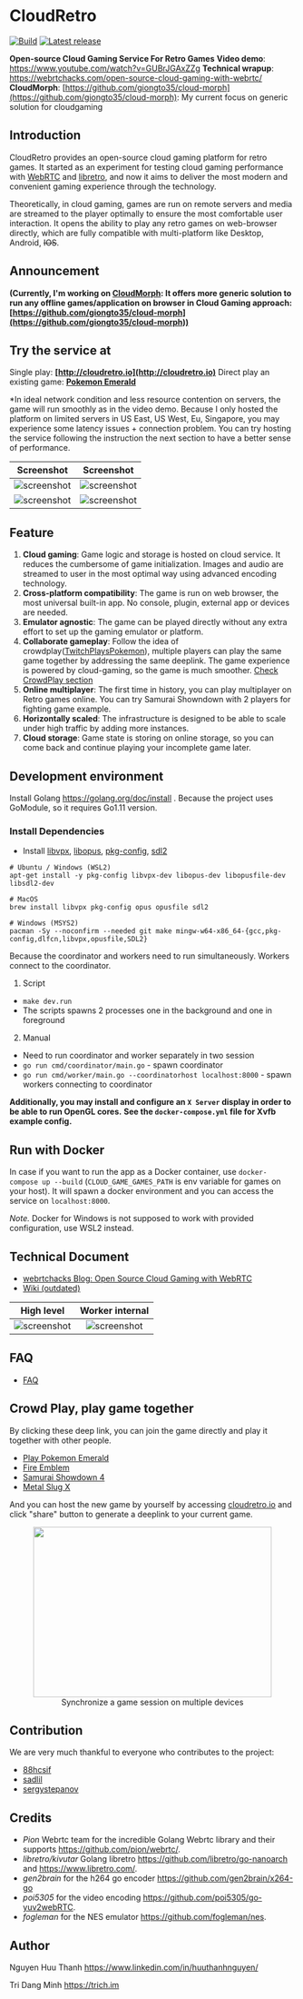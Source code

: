 # CloudRetro

[![Build](https://github.com/giongto35/cloud-game/workflows/build/badge.svg)](https://github.com/giongto35/cloud-game/actions?query=workflow:build)
[![Latest release](https://img.shields.io/github/v/release/giongto35/cloud-game.svg)](https://github.com/giongto35/cloud-game/releases/latest)

**Open-source Cloud Gaming Service For Retro Games**
**Video demo**: https://www.youtube.com/watch?v=GUBrJGAxZZg
**Technical wrapup**: https://webrtchacks.com/open-source-cloud-gaming-with-webrtc/
**CloudMorph**: [https://github.com/giongto35/cloud-morph](https://github.com/giongto35/cloud-morph): My current focus on generic solution for cloudgaming

## Introduction
CloudRetro provides an open-source cloud gaming platform for retro games. It started as an experiment for testing cloud gaming performance with [WebRTC](https://github.com/pion/webrtc/) and [libretro](https://www.libretro.com/), and now it aims to deliver the most modern and convenient gaming experience through the technology.

Theoretically, in cloud gaming, games are run on remote servers and media are streamed to the player optimally to ensure the most comfortable user interaction. It opens the ability to play any retro games on web-browser directly, which are fully compatible with multi-platform like Desktop, Android, ~~IOS~~.

## Announcement
**(Currently, I'm working on [CloudMorph](https://github.com/giongto35/cloud-morph): It offers more generic solution to run any offline games/application on browser in Cloud Gaming approach: [https://github.com/giongto35/cloud-morph](https://github.com/giongto35/cloud-morph))**

## Try the service at
Single play: **[http://cloudretro.io](http://cloudretro.io)**
Direct play an existing game: **[Pokemon Emerald](https://cloudretro.io/?id=4a5073a4b05ad0fe___Pokemon%20-%20Emerald%20Version%20(U))**

\*In ideal network condition and less resource contention on servers, the game will run smoothly as in the video demo. Because I only hosted the platform on limited servers in US East, US West, Eu, Singapore, you may experience some latency issues + connection problem. You can try hosting the service following the instruction the next section to have a better sense of performance.

|                   Screenshot                   |                   Screenshot                   |
| :--------------------------------------------: | :--------------------------------------------: |
| ![screenshot](docs/img/landing-page-ps-hm.png) | ![screenshot](docs/img/landing-page-ps-x4.png) |
|  ![screenshot](docs/img/landing-page-gb.png)   | ![screenshot](docs/img/landing-page-front.png) |

## Feature
1. **Cloud gaming**: Game logic and storage is hosted on cloud service. It reduces the cumbersome of game initialization. Images and audio are streamed to user in the most optimal way using advanced encoding technology.
2. **Cross-platform compatibility**: The game is run on web browser, the most universal built-in app. No console, plugin, external app or devices are needed.
3. **Emulator agnostic**: The game can be played directly without any extra effort to set up the gaming emulator or platform.
4. **Collaborate gameplay**: Follow the idea of crowdplay([TwitchPlaysPokemon](https://en.wikipedia.org/wiki/Twitch_Plays_Pok%C3%A9mon)), multiple players can play the same game together by addressing the same deeplink. The game experience is powered by cloud-gaming, so the game is much smoother. [Check CrowdPlay section](#crowd-play-play-game-together)
5. **Online multiplayer**: The first time in history, you can play multiplayer on Retro games online. You can try Samurai Showndown with 2 players for fighting game example.
5. **Horizontally scaled**: The infrastructure is designed to be able to scale under high traffic by adding more instances.
6. **Cloud storage**: Game state is storing on online storage, so you can come back and continue playing your incomplete game later.

## Development environment

Install Golang https://golang.org/doc/install . Because the project uses GoModule, so it requires Go1.11 version.

### Install Dependencies

  * Install [libvpx](https://www.webmproject.org/code/), [libopus](http://opus-codec.org/), [pkg-config](https://www.freedesktop.org/wiki/Software/pkg-config/), [sdl2](https://wiki.libsdl.org/Installation)
```
# Ubuntu / Windows (WSL2)
apt-get install -y pkg-config libvpx-dev libopus-dev libopusfile-dev libsdl2-dev

# MacOS
brew install libvpx pkg-config opus opusfile sdl2

# Windows (MSYS2)
pacman -Sy --noconfirm --needed git make mingw-w64-x86_64-{gcc,pkg-config,dlfcn,libvpx,opusfile,SDL2}
```

Because the coordinator and workers need to run simultaneously. Workers connect to the coordinator.
1. Script
  * `make dev.run`
  * The scripts spawns 2 processes one in the background and one in foreground
2. Manual
  * Need to run coordinator and worker separately in two session
  * `go run cmd/coordinator/main.go` - spawn coordinator
  * `go run cmd/worker/main.go --coordinatorhost localhost:8000` - spawn workers connecting to coordinator

__Additionally, you may install and configure an `X Server` display in order to be able to run OpenGL cores.__
__See the `docker-compose.yml` file for Xvfb example config.__

## Run with Docker

In case if you want to run the app as a Docker container,
use `docker-compose up --build` (`CLOUD_GAME_GAMES_PATH` is env variable for games on your host).
It will spawn a docker environment and you can access the service on `localhost:8000`.

*Note.*
Docker for Windows is not supposed to work with provided configuration, use WSL2 instead.

## Technical Document
- [webrtchacks Blog: Open Source Cloud Gaming with WebRTC](https://webrtchacks.com/open-source-cloud-gaming-with-webrtc/)
- [Wiki (outdated)](https://github.com/giongto35/cloud-game/wiki)

|              High level              |               Worker internal               |
| :----------------------------------: | :-----------------------------------------: |
| ![screenshot](docs/img/overview.png) | ![screenshot](docs/img/worker-internal.png) |

## FAQ
- [FAQ](https://github.com/giongto35/cloud-game/wiki/FAQ)

## Crowd Play, play game together
By clicking these deep link, you can join the game directly and play it together with other people.
- [Play Pokemon Emerald](http://cloudretro.io/?id=652e45d78d2b91cd%7CPokemon%20-%20Emerald%20Version%20%28U%29)
- [Fire Emblem](http://cloudretro.io/?id=314ea4d7f9c94d25___Fire%20Emblem%20%28U%29%20%5B%21%5D)
- [Samurai Showdown 4](https://cloudretro.io/?id=733c73064c368832___samsho4)
- [Metal Slug X](https://cloudretro.io/?id=2a9c4b3f1c872d28___mslugx)

And you can host the new game by yourself by accessing [cloudretro.io](http://cloudretro.io) and click "share" button to generate a deeplink to your current game.

<p align="center">
  <img width="420" height="300" src="docs/img/multiplatform.png"> <br>
Synchronize a game session on multiple devices
</p>

## Contribution
We are very much thankful to everyone who contributes to the project:

- [88hcsif](https://github.com/88hcsif)
- [sadlil](https://github.com/sadlil)
- [sergystepanov](https://github.com/sergystepanov/)

## Credits

* *Pion* Webrtc team for the incredible Golang Webrtc library and their supports https://github.com/pion/webrtc/.
* *libretro/kivutar* Golang libretro https://github.com/libretro/go-nanoarch and https://www.libretro.com/.
* *gen2brain* for the h264 go encoder https://github.com/gen2brain/x264-go
* *poi5305* for the video encoding https://github.com/poi5305/go-yuv2webRTC.
* *fogleman* for the NES emulator https://github.com/fogleman/nes.

## Author

Nguyen Huu Thanh
https://www.linkedin.com/in/huuthanhnguyen/

Tri Dang Minh
https://trich.im

